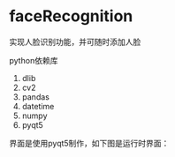 # faceRecognition
实现人脸识别功能，并可随时添加人脸

python依赖库
1. dlib
2. cv2
3. pandas
4. datetime
5. numpy
6. pyqt5

界面是使用pyqt5制作，如下图是运行时界面：
